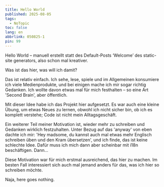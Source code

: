 ```yaml
---
title: Hello World
published: 2025-08-05
tags:
  - NoTopic
toc: false
lang: en
abbrlink: 050825-1
pin: 99
---
```


Hello World – manuell erstellt statt des Default-Posts ‘Welcome’ des static-site generators, also schon mal kreativer.

Was ist das hier, was will ich damit?

Das ist relativ einfach. Ich sehe, lese, spiele und im Allgemeinen konsumiere ich viele Medienprodukte, und bei einigen mache ich mir sogar richtig Gedanken. Ich wollte davon etwas mal für mich festhalten – so eine Art 'Second Brain', aber öffentlich.

Mit dieser Idee habe ich das Projekt hier aufgesetzt. Es war auch eine kleine Übung, um etwas Neues zu lernen, obwohl ich nicht sicher bin, ob ich es komplett verstehe; Code ist nicht mein Alltagsgeschäft.

Ein weiterer Teil meiner Motivation ist, wieder mehr zu schreiben und Gedanken wirklich festzuhalten. Unter Bezug auf das 'anyway' von eben dachte ich mir: 'Hey madsome, du kannst auch mal etwas mehr Englisch schreiben üben und den Kram übersetzen', und ich finde, das ist keine schlechte Idee. Dafür muss ich mich dann aber scheinbar mit i18n beschäftigen. Dann...

Diese Motivation war für mich erstmal ausreichend, das hier zu machen. Im besten Fall interessiert sich auch mal jemand anders für das, was ich hier so schreiben möchte.

Naja, here goes nothing.